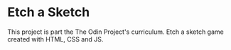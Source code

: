 # Etch a Sketch

This project is part the The Odin Project's curriculum.
Etch a sketch game created with HTML, CSS and JS.
